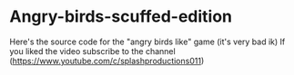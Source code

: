 # Angry-birds-scuffed-edition
Here's the source code for the "angry birds like" game (it's very bad ik)
If you liked the video subscribe to the channel (https://www.youtube.com/c/splashproductions011)
